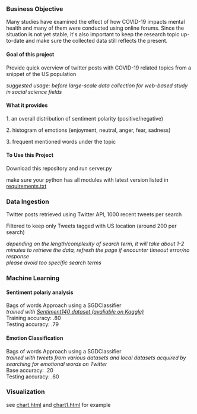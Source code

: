 

<h3> Business Objective</h3>
<p> Many studies have examined the effect of how COVID-19 impacts mental health and many of them were conducted using online forums. Since the situation is not yet stable, it's also important to keep the research topic up-to-date and make sure the collected data still reflects the present.</p>

<h4> Goal of this project </h4>
<p> Provide quick overview of twitter posts with COVID-19 related topics from a snippet of the US population </p>
<p><i> suggested usage: before large-scale data collection for web-based study in social science fields </i> </p>

<h4> What it provides</h4>
<p> 1. an overall distribution of sentiment polarity (positive/negative)</p>
<p> 2. histogram of emotions (enjoyment, neutral, anger, fear, sadness)</p>
<p> 3. frequent mentioned words under the topic</p>


<h4> To Use this Project</h4>
<p> Download this repository and run server.py</p>
<p> make sure your python has all modules with latest version listed in <a href='https://github.com/lynn-qiao/twi-opinions/blob/master/requirements.txt'> requirements.txt </a> </p>



<h3> Data Ingestion </h3>
<p> Twitter posts retrieved using Twitter API, 1000 recent tweets per search</p>
<p> Filtered to keep only Tweets tagged with US location (around 200 per search) </p>
<p> <i> depending on the length/complexity of search term, it will take about 1-2 minutes to retrieve the data, refresh the page if encounter timeout error/no response</i><br>
 <i> please avoid too specific search terms </i>
</p>


<h3> Machine Learning</h3>
<h4> Sentiment polariy analysis </h4>
<p>
Bags of words Approach using a SGDClassifier <br>
  <i> trained with <a href='https://www.kaggle.com/kazanova/sentiment140'> Sentiment140 dataset (avaliable on Kaggle)</a> </i> <br>
Training accuracy: .80 <br>
Testing accuracy: .79  <br>
</p>

<h4> Emotion Classification </h4>
<p>
Bags of words Approach using a SGDClassifier <br> 
<i> trained with tweets from various datasets and local datasets acquired by searching for emotional words on Twitter </i> <br>
Base accuracy: .20 <br>
Testing accuracy: .60  <br>
</p>

<h3> Visualization </h3>
<p> see <a href='https://github.com/lynn-qiao/twi-opinions/blob/master/chart.html'> chart.html</a> and  <a href='https://github.com/lynn-qiao/twi-opinions/blob/master/chart1.html'> chart1.html</a> for example</p>



  

